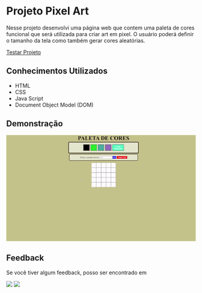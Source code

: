 # Projeto Pixel Art

Nesse projeto desenvolvi uma página web que contem uma paleta de cores funcional que será utilizada para criar art em pixel. O usuário poderá definir o tamanho da tela como também gerar cores aleatórias. 

[Testar Projeto](https://jonathankarlinski.github.io/pixels-art/)

## Conhecimentos Utilizados

- HTML
- CSS
- Java Script
- Document Object Model (DOM)

## Demonstração

![pixels-art-gif](pixels-art.gif)

## Feedback

Se você tiver algum feedback, posso ser encontrado em

  <a href = "mailto:jonathankarlinski57@gmail.com"><img src="https://img.shields.io/badge/Gmail-D14836?style=for-the-badge&logo=gmail&logoColor=white" target="_blank"></a>
 <a href="https://www.linkedin.com/in/jonathankarlinski/" target="_blank"><img src="https://img.shields.io/badge/-LinkedIn-%230077B5?style=for-the-badge&logo=linkedin&logoColor=white" target="_blank"></a> 